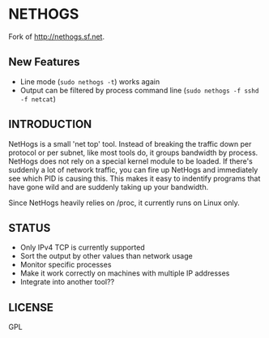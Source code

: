 # NETHOGS

Fork of http://nethogs.sf.net. 

## New Features 

- Line mode (`sudo nethogs -t`) works again
- Output can be filtered by process command line (`sudo nethogs -f sshd -f netcat`) 

## INTRODUCTION

NetHogs is a small 'net top' tool. Instead of breaking the traffic down per protocol or per subnet, like most tools do, it groups bandwidth by process. NetHogs does not rely on a special kernel module to be loaded. If there's suddenly a lot of network traffic, you can fire up NetHogs and immediately see which PID is causing this. This makes it easy to indentify programs that have gone wild and are suddenly taking up your bandwidth.

Since NetHogs heavily relies on /proc, it currently runs on Linux only. 

## STATUS

* Only IPv4 TCP is currently supported
* Sort the output by other values than network usage
* Monitor specific processes
* Make it work correctly on machines with multiple IP addresses
* Integrate into another tool?? 

## LICENSE

GPL
